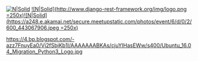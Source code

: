 




[![N|Solid](http://brainjunkfood.com/wp-content/uploads/2015/09/pic_1561903.jpg)]()
[![N|Solid](http://www.django-rest-framework.org/img/logo.png =250x)]()[![N|Solid](https://a248.e.akamai.net/secure.meetupstatic.com/photos/event/6/d/0/2/600_443067906.jpeg =250x)]()


https://4.bp.blogspot.com/-azz7FnuyEa0/Vj2fSbjKb1I/AAAAAAABKAs/cjuYIHasEWw/s400/Ubuntu_16.04_Migration_Python3_Logo.jpg
